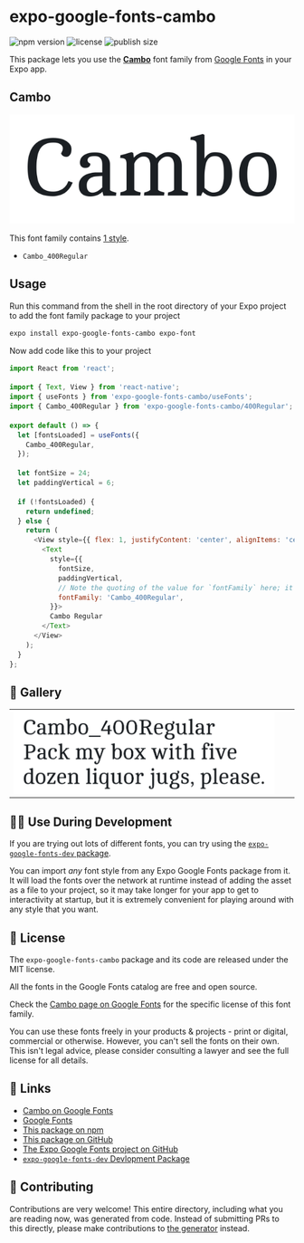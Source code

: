 # expo-google-fonts-cambo

![npm version](https://flat.badgen.net/npm/v/expo-google-fonts-cambo)
![license](https://flat.badgen.net/github/license/expo/google-fonts)
![publish size](https://flat.badgen.net/packagephobia/install/expo-google-fonts-cambo)

This package lets you use the [**Cambo**](https://fonts.google.com/specimen/Cambo) font family from [Google Fonts](https://fonts.google.com/) in your Expo app.

## Cambo

![Cambo](./font-family.png)

This font family contains [1 style](#-gallery).

- `Cambo_400Regular`

## Usage

Run this command from the shell in the root directory of your Expo project to add the font family package to your project
```sh
expo install expo-google-fonts-cambo expo-font
```

Now add code like this to your project
```js
import React from 'react';

import { Text, View } from 'react-native';
import { useFonts } from 'expo-google-fonts-cambo/useFonts';
import { Cambo_400Regular } from 'expo-google-fonts-cambo/400Regular';

export default () => {
  let [fontsLoaded] = useFonts({
    Cambo_400Regular,
  });

  let fontSize = 24;
  let paddingVertical = 6;

  if (!fontsLoaded) {
    return undefined;
  } else {
    return (
      <View style={{ flex: 1, justifyContent: 'center', alignItems: 'center' }}>
        <Text
          style={{
            fontSize,
            paddingVertical,
            // Note the quoting of the value for `fontFamily` here; it expects a string!
            fontFamily: 'Cambo_400Regular',
          }}>
          Cambo Regular
        </Text>
      </View>
    );
  }
};

```

## 🔡 Gallery


||||
|-|-|-|
|![Cambo_400Regular](.//400Regular/Cambo_400Regular.ttf.png)||||


## 👩‍💻 Use During Development

If you are trying out lots of different fonts, you can try using the [`expo-google-fonts-dev` package](https://github.com/freeboub/google-fonts/tree/master/font-packages/dev#readme).

You can import *any* font style from any Expo Google Fonts package from it. It will load the fonts
over the network at runtime instead of adding the asset as a file to your project, so it may take longer
for your app to get to interactivity at startup, but it is extremely convenient
for playing around with any style that you want.

## 📖 License

The `expo-google-fonts-cambo` package and its code are released under the MIT license.

All the fonts in the Google Fonts catalog are free and open source.

Check the [Cambo page on Google Fonts](https://fonts.google.com/specimen/Cambo) for the specific license of this font family.

You can use these fonts freely in your products & projects - print or digital, commercial or otherwise. However, you can't sell the fonts on their own. This isn't legal advice, please consider consulting a lawyer and see the full license for all details.

## 🔗 Links

- [Cambo on Google Fonts](https://fonts.google.com/specimen/Cambo)
- [Google Fonts](https://fonts.google.com/)
- [This package on npm](https://www.npmjs.com/package/expo-google-fonts-cambo)
- [This package on GitHub](https://github.com/freeboub/google-fonts/tree/master/font-packages/cambo)
- [The Expo Google Fonts project on GitHub](https://github.com/freeboub/google-fonts)
- [`expo-google-fonts-dev` Devlopment Package](https://github.com/freeboub/google-fonts/tree/master/font-packages/dev)

## 🤝 Contributing

Contributions are very welcome! This entire directory, including what you are reading now, was generated from code. Instead of submitting PRs to this directly, please make contributions to [the generator](https://github.com/freeboub/google-fonts/tree/master/packages/generator) instead.
